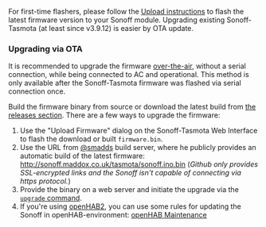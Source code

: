 For first-time flashers, please follow the [Upload instructions](https://github.com/arendst/Sonoff-Tasmota/wiki/Upload) to flash the latest firmware version to your Sonoff module. Upgrading existing Sonoff-Tasmota (at least since v3.9.12) is easier by OTA update.

### Upgrading via OTA

It is recommended to upgrade the firmware [over-the-air](https://en.wikipedia.org/wiki/Over-the-air_programming), without a serial connection, while being connected to AC and operational.
This method is only available after the Sonoff-Tasmota firmware was flashed via serial connection once.

Build the firmware binary from source or download the latest build from [the releases section](https://github.com/arendst/Sonoff-Tasmota/releases). There are a few ways to upgrade the firmware:

1. Use the "Upload Firmware" dialog on the Sonoff-Tasmota Web Interface to flash the download or built `firmware.bin`.
2. Use the URL from [@smadds](https://github.com/arendst/Sonoff-Tasmota/issues/19) build server, where he publicly provides an automatic build of the latest firmware: http://sonoff.maddox.co.uk/tasmota/sonoff.ino.bin (*Github only provides SSL-encrypted links and the Sonoff isn't capable of connecting via https protocol.*)
3. Provide the binary on a web server and initiate the upgrade via the [`upgrade` command](https://github.com/arendst/Sonoff-Tasmota/wiki/Commands#management).
4. If you're using [openHAB2](http://www.openhab.org/), you can use some rules for updating the Sonoff in openHAB-environment: [openHAB Maintenance](https://github.com/arendst/Sonoff-Tasmota/wiki/openHAB#maintenance-actions)